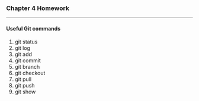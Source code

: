 ### Chapter 4 Homework

---

#### Useful Git commands
1. git status
1. git log
1. git add
1. git commit
1. git branch
1. git checkout
1. git pull
1. git push
1. git show
